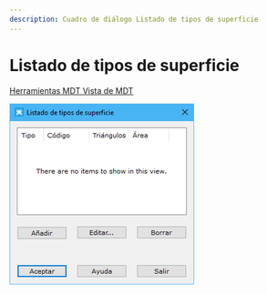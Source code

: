 ```yaml
---
description: Cuadro de diálogo Listado de tipos de superficie
---
```


# Listado de tipos de superficie

[Herramientas MDT Vista de MDT](../fichas-de-herramientas/ficha-de-herramientas-mdt/vista-de-mdt.md)

![Cuadro de di&#xE1;logo Listado de tipos de superficie](../../.gitbook/assets/image%20%2849%29.png)

